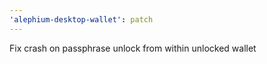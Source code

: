 ```yaml
---
'alephium-desktop-wallet': patch
---
```


Fix crash on passphrase unlock from within unlocked wallet
